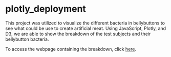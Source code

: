 # plotly_deployment
This project was utilized to visualize the different bacteria in bellybuttons to see what could be use to create artificial meat. Using JavaScript, Plotly, and D3, we are able to show the breakdown of the test subjects and their bellybutton bacteria.

To access the webpage containing the breakdown, click <a href='https://mmh926.github.io/plotly_deployment/'>here</a>.

